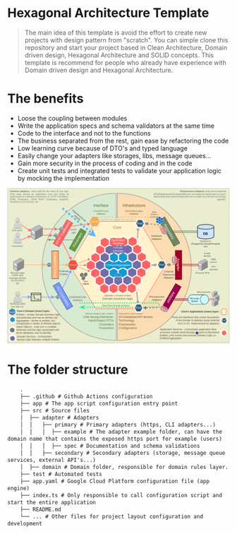 # Hexagonal Architecture Template

> The main idea of this template is avoid the effort to create new projects with design pattern from "scratch". You can simple clone this repository and start your project based in Clean Architecture, Domain driven design, Hexagonal Architecture and SOLID concepts. This template is recommend for people who already have experience with Domain driven design and Hexagonal Architecture.

# The benefits

- Loose the coupling between modules
- Write the application specs and schema validators at the same time
- Code to the interface and not to the functions
- The business separated from the rest, gain ease by refactoring the code
- Low learning curve because of DTO's and typed language
- Easily change your adapters like storages, libs, message queues...
- Gain more security in the process of coding and in the code
- Create unit tests and integrated tests to validate your application logic by mocking the implementation

![Domain-Driven Hexagon](assets/images/DomainDrivenHexagon.png)

# The folder structure

        .
        ├── .github # Github Actions configuration
        ├── app # The app script configuration entry point
        ├── src # Source files
        │  ├── adapter # Adapters
        │  │   ├── primary # Primary adapters (https, CLI adapters...)
        │  │   │  ├── example # The adapter example folder, can have the domain name that contains the exposed https port for example (users)
        │  │   │  ├── spec # Documentation and schema validations
        │  │   ├── secondary # Secondary adapters (storage, message queue services, external API's...)
        │  ├── domain # Domain folder, responsible for domain rules layer.
        ├── test # Automated tests
        ├── app.yaml # Google Cloud Platform configuration file (app engine)
        ├── index.ts # Only responsible to call configuration script and start the entire application
        ├── README.md
        └── ... # Other files for project layout configuration and development
